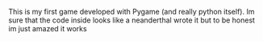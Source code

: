 This is my first game developed with Pygame (and really python itself). Im sure that the code inside looks like a neanderthal wrote it but to be honest im just amazed it works
